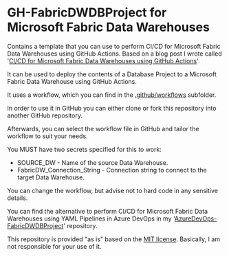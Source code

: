 # GH-FabricDWDBProject for Microsoft Fabric Data Warehouses

Contains a template that you can use to perform CI/CD for Microsoft Fabric Data Warehouses using GitHub Actions. Based on a blog post I wrote called '[CI/CD for Microsoft Fabric Data Warehouses using GitHub Actions](https://www.kevinrchant.com/2024/08/01/ci-cd-for-microsoft-fabric-data-warehouses-using-github-actions/)'.

It can be used to deploy the contents of a Database Project to a Microsoft Fabric Data Warehouse using GitHub Actions.

It uses a workflow, which you can find in the [.github/workflows](https://github.com/kevchant/GitHub-FabricDWDBProject/tree/main/.github/workflows) subfolder.

In order to use it in GitHub you can either clone or fork this repository into another GitHub repository.

Afterwards, you can select the workflow file in GitHub and tailor the workflow to suit your needs.

You MUST have two secrets specified for this to work:

* SOURCE_DW - Name of the source Data Warehouse.
* FabricDW_Connection_String - Connection string to connect to the target Data Warehouse.

You can change the workflow, but advise not to hard code in any sensitive details.

You can find the alternative to perform CI/CD for Microsoft Fabric Data Warehouses using YAML Pipelines in Azure DevOps  in my '[AzureDevOps-FabricDWDBProject](https://github.com/kevchant/AzureDevOps-FabricDWDBProject)' repository. 

This repository is provided "as is" based on the [MIT license](https://opensource.org/licenses/MIT). Basically, I am not responsible for your use of it.
